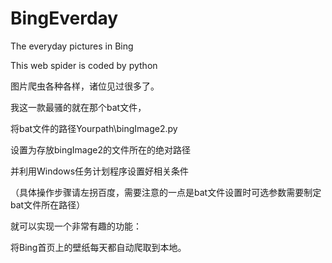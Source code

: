 
# BingEverday
The everyday pictures in Bing 

This web spider is coded by python

图片爬虫各种各样，诸位见过很多了。

我这一款最骚的就在那个bat文件，

将bat文件的路径Yourpath\bingImage2.py

设置为存放bingImage2的文件所在的绝对路径

并利用Windows任务计划程序设置好相关条件

（具体操作步骤请左拐百度，需要注意的一点是bat文件设置时可选参数需要制定bat文件所在路径）

就可以实现一个非常有趣的功能：

将Bing首页上的壁纸每天都自动爬取到本地。
